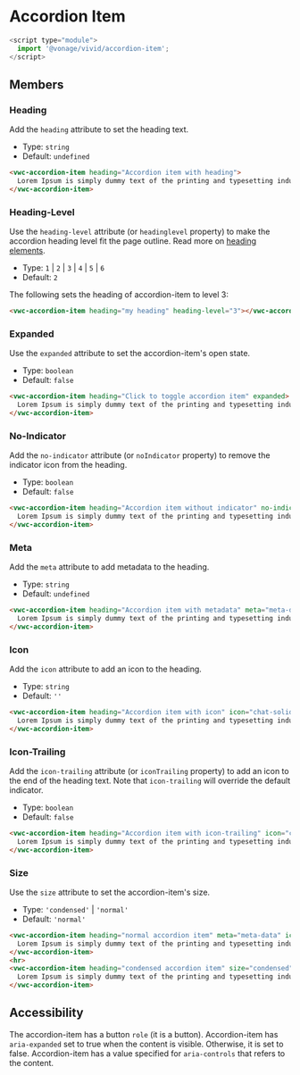 # Accordion Item

```js
<script type="module">
  import '@vonage/vivid/accordion-item';
</script>
```

## Members

### Heading

Add the `heading` attribute to set the heading text.

- Type: `string`
- Default: `undefined`

```html preview full
<vwc-accordion-item heading="Accordion item with heading">
  Lorem Ipsum is simply dummy text of the printing and typesetting industry.
</vwc-accordion-item>
```

### Heading-Level

Use the `heading-level` attribute (or `headinglevel` property) to make the accordion heading level fit the page outline. Read more on [heading elements](https://developer.mozilla.org/en-US/docs/Web/HTML/Element/Heading_Elements).

- Type: `1` | `2` | `3` | `4` | `5` | `6`
- Default: `2`

The following sets the heading of accordion-item to level 3:

```html
<vwc-accordion-item heading="my heading" heading-level="3"></vwc-accordion-item>
```

### Expanded

Use the `expanded` attribute to set the accordion-item's open state.

- Type: `boolean`
- Default: `false`

```html preview full
<vwc-accordion-item heading="Click to toggle accordion item" expanded>
  Lorem Ipsum is simply dummy text of the printing and typesetting industry.
</vwc-accordion-item>
```

### No-Indicator

Add the `no-indicator` attribute (or `noIndicator` property) to remove the indicator icon from the heading.

- Type: `boolean`
- Default: `false`

```html preview full
<vwc-accordion-item heading="Accordion item without indicator" no-indicator>
  Lorem Ipsum is simply dummy text of the printing and typesetting industry.
</vwc-accordion-item>
```

### Meta

Add the `meta` attribute to add metadata to the heading.

- Type: `string`
- Default: `undefined`

```html preview full
<vwc-accordion-item heading="Accordion item with metadata" meta="meta-data">
  Lorem Ipsum is simply dummy text of the printing and typesetting industry.
</vwc-accordion-item>
```

### Icon

Add the `icon` attribute to add an icon to the heading.

- Type: `string`
- Default: `''`

```html preview full
<vwc-accordion-item heading="Accordion item with icon" icon="chat-solid">
  Lorem Ipsum is simply dummy text of the printing and typesetting industry.
</vwc-accordion-item>
```

### Icon-Trailing

Add the `icon-trailing` attribute (or `iconTrailing` property) to add an icon to the end of the heading text. Note that `icon-trailing` will override the default indicator.

- Type: `boolean`
- Default: `false`

```html preview full
<vwc-accordion-item heading="Accordion item with icon-trailing" icon="chat-solid" icon-trailing>
  Lorem Ipsum is simply dummy text of the printing and typesetting industry.
</vwc-accordion-item>
```

### Size

Use the `size` attribute to set the accordion-item's size.

- Type: `'condensed'` | `'normal'`
- Default: `'normal'`

```html preview full
<vwc-accordion-item heading="normal accordion item" meta="meta-data" icon="chat-solid">
  Lorem Ipsum is simply dummy text of the printing and typesetting industry.
</vwc-accordion-item>
<hr>
<vwc-accordion-item heading="condensed accordion item" size="condensed" meta="meta-data" icon="chat-solid">
  Lorem Ipsum is simply dummy text of the printing and typesetting industry.
</vwc-accordion-item>

```


## Accessibility

The accordion-item has a button `role` (it is a button).
Accordion-item has `aria-expanded` set to true when the content is visible. Otherwise, it is set to false.
Accordion-item has a value specified for `aria-controls` that refers to the content.
